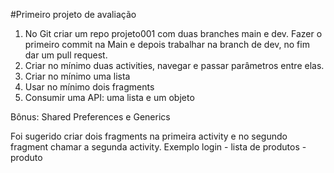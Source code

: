 #Primeiro projeto de avaliação

1. No Git criar um repo projeto001 com duas branches main e dev. Fazer o primeiro commit na Main e depois trabalhar na branch de dev, no fim dar um pull request.
2. Criar no mínimo duas activities, navegar e passar parâmetros entre elas.
3. Criar no mínimo uma lista
4. Usar no mínimo dois fragments
5. Consumir uma API: uma lista e um objeto

Bônus: Shared Preferences e Generics

Foi sugerido criar dois fragments na primeira activity e no segundo fragment chamar a segunda activity.
Exemplo login - lista de produtos - produto